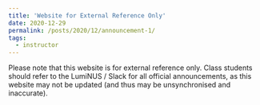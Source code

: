 ```yaml
---
title: 'Website for External Reference Only'
date: 2020-12-29
permalink: /posts/2020/12/announcement-1/
tags:
  - instructor
---
```


Please note that this website is for external reference only.  Class students should refer to the LumiNUS / Slack for all official announcements, as this website may not be updated (and thus may be unsynchronised and inaccurate).
